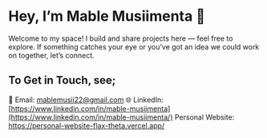 # Hey, I’m Mable Musiimenta 👋

Welcome to my space! I build and share projects here — feel free to explore. If something catches your eye or you’ve got an idea we could work on together, let’s connect.

## To Get in Touch, see;
📧 Email: mablemusii22@gmail.com
🌐 LinkedIn: [https://www.linkedin.com/in/mable-musiimenta](https://www.linkedin.com/in/mable-musiimenta/)
Personal Website: https://personal-website-flax-theta.vercel.app/ 



